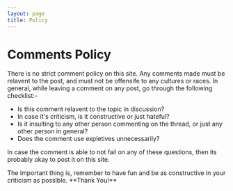 ```yaml
---
layout: page
title: Policy
---
```


# Comments Policy
There is no strict comment policy on this site. Any comments made must be relavent to the post, and must not be offensife to any cultures or races.
In general, while leaving a comment on any post, go through the following checklist:-
  * Is this comment relavent to the topic in discussion?
  * In case it's criticism, is it constructive or just hateful?
  * Is it insulting to any other person commenting on the thread, or just any other person in general?
  * Does the comment use expletives unnecessarily?

In case the comment is able to not fail on any of these questions, then its probably okay to post it on this site.
<p class="message">
  The important thing is, remember to have fun and be as constructive in your criticism as possible. **Thank You!**
</p>
